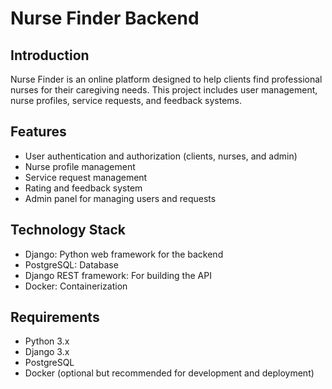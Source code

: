 # Nurse Finder Backend

## Introduction

Nurse Finder is an online platform designed to help clients find professional nurses for their caregiving needs. This project includes user management, nurse profiles, service requests, and feedback systems.

## Features

- User authentication and authorization (clients, nurses, and admin)
- Nurse profile management
- Service request management
- Rating and feedback system
- Admin panel for managing users and requests

## Technology Stack

- Django: Python web framework for the backend
- PostgreSQL: Database
- Django REST framework: For building the API
- Docker: Containerization

## Requirements

- Python 3.x
- Django 3.x
- PostgreSQL
- Docker (optional but recommended for development and deployment)
